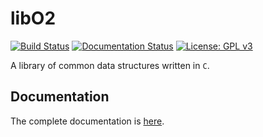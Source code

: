 # libO2

[![Build Status](https://travis-ci.org/greyshell/libO2.svg?branch=main)](https://travis-ci.org/greyshell/libO2)
[![Documentation Status](https://readthedocs.org/projects/libo2/badge/?version=latest)](https://libo2.readthedocs.io/en/latest/?badge=latest)
[![License: GPL v3](https://img.shields.io/badge/License-GPLv3-blue.svg)](https://www.gnu.org/licenses/gpl-3.0)

A library of common data structures written in `C`.

## Documentation

The complete documentation is [here](https://libo2.readthedocs.io/).
